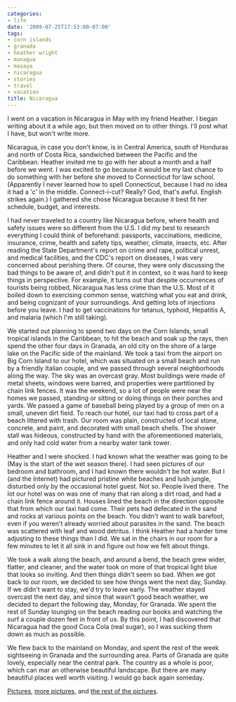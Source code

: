 ```yaml
---
categories:
- life
date: '2009-07-25T17:53:00-07:00'
tags:
- corn islands
- granada
- heather wright
- managua
- masaya
- nicaragua
- stories
- travel
- vacation
title: Nicaragua
---
```


I went on a vacation in Nicaragua in May with my friend Heather. I began writing about it a while ago, but then moved on to other things. I'll post what I have, but won't write more.

Nicaragua, in case you don't know, is in Central America, south of Honduras and north of Costa Rica, sandwiched between the Pacific and the Caribbean. Heather invited me to go with her about a month and a half before we went. I was excited to go because it would be my last chance to do something with her before she moved to Connecticut for law school. (Apparently I never learned how to spell Connecticut, because I had no idea it had a 'c' in the middle. Connect-i-cut? Really? God, that's awful. English strikes again.) I gathered she chose Nicaragua because it best fit her schedule, budget, and interests.

I had never traveled to a country like Nicaragua before, where health and safety issues were so different from the U.S. I did my best to research everything I could think of beforehand: passports, vaccinations, medicine, insurance, crime, health and safety tips, weather, climate, insects, etc. After reading the State Department's report on crime and rape, political unrest, and medical facilities, and the CDC's report on diseases, I was very concerned about perishing there. Of course, they were only discussing the bad things to be aware of, and didn't put it in context, so it was hard to keep things in perspective. For example, it turns out that despite occurrences of tourists being robbed, Nicaragua has less crime than the U.S. Most of it boiled down to exercising common sense, watching what you eat and drink, and being cognizant of your surroundings. And getting lots of injections before you leave. I had to get vaccinations for tetanus, typhoid, Hepatitis A, and malaria (which I'm still taking).

We started out planning to spend two days on the Corn Islands, small tropical islands in the Caribbean, to hit the beach and soak up the rays, then spend the other four days in Granada, an old city on the shore of a large lake on the Pacific side of the mainland. We took a taxi from the airport on Big Corn Island to our hotel, which was situated on a small beach and run by a friendly Italian couple, and we passed through several neighborhoods along the way. The sky was an overcast gray. Most buildings were made of metal sheets, windows were barred, and properties were partitioned by chain link fences. It was the weekend, so a lot of people were near the homes we passed, standing or sitting or doing things on their porches and yards. We passed a game of baseball being played by a group of men on a small, uneven dirt field. To reach our hotel, our taxi had to cross part of a beach littered with trash. Our room was plain, constructed of local stone, concrete, and paint, and decorated with small beach shells. The shower stall was hideous, constructed by hand with the aforementioned materials, and only had cold water from a nearby water tank tower.

Heather and I were shocked. I had known what the weather was going to be (May is the start of the wet season there). I had seen pictures of our bedroom and bathroom, and I had known there wouldn't be hot water. But I (and the Internet) had pictured pristine white beaches and lush jungle, disturbed only by the occasional hotel guest. Not so. People lived there. The lot our hotel was on was one of many that ran along a dirt road, and had a chain link fence around it. Houses lined the beach in the direction opposite that from which our taxi had come. Their pets had defecated in the sand and rocks at various points on the beach. You didn't want to walk barefoot, even if you weren't already worried about parasites in the sand. The beach was scattered with leaf and wood detritus. I think Heather had a harder time adjusting to these things than I did. We sat in the chairs in our room for a few minutes to let it all sink in and figure out how we felt about things.

We took a walk along the beach, and around a bend, the beach grew wider, flatter, and cleaner, and the water took on more of that tropical light blue that looks so inviting. And then things didn't seem so bad. When we got back to our room, we decided to see how things went the next day, Sunday. If we didn't want to stay, we'd try to leave early. The weather stayed overcast the next day, and since that wasn't good beach weather, we decided to depart the following day, Monday, for Granada. We spent the rest of Sunday lounging on the beach reading our books and watching the surf a couple dozen feet in front of us. By this point, I had discovered that Nicaragua had the good Coca Cola (real sugar), so I was sucking them down as much as possible.

We flew back to the mainland on Monday, and spent the rest of the week sightseeing in Granada and the surrounding area. Parts of Granada are quite lovely, especially near the central park. The country as a whole is poor, which can mar an otherwise beautiful landscape. But there are many beautiful places well worth visiting. I would go back again someday.

[Pictures](https://faught.shutterfly.com/383), [more pictures](https://faught.shutterfly.com/592), and [the rest of the pictures](https://faught.shutterfly.com/600).
